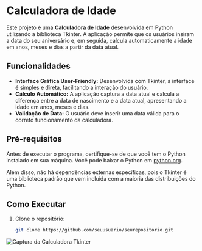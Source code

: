 # Calculadora de Idade

Este projeto é uma **Calculadora de Idade** desenvolvida em Python utilizando a biblioteca Tkinter. A aplicação permite que os usuários insiram a data do seu aniversário e, em seguida, calcula automaticamente a idade em anos, meses e dias a partir da data atual.

## Funcionalidades

- **Interface Gráfica User-Friendly:** Desenvolvida com Tkinter, a interface é simples e direta, facilitando a interação do usuário.
- **Cálculo Automático:** A aplicação captura a data atual e calcula a diferença entre a data de nascimento e a data atual, apresentando a idade em anos, meses e dias.
- **Validação de Data:** O usuário deve inserir uma data válida para o correto funcionamento da calculadora.

## Pré-requisitos

Antes de executar o programa, certifique-se de que você tem o Python instalado em sua máquina. Você pode baixar o Python em [python.org](https://www.python.org/downloads/).

Além disso, não há dependências externas específicas, pois o Tkinter é uma biblioteca padrão que vem incluída com a maioria das distribuições do Python.

## Como Executar

1. Clone o repositório:
   ```bash
   git clone https://github.com/seuusuario/seurepositorio.git

![Captura da Calculadora Tkinter](calculadora_tkinter.jpg)


